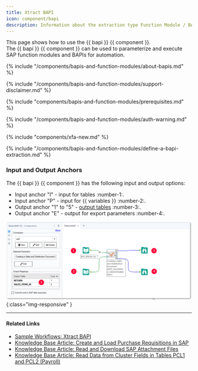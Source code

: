 ```yaml
---
title: Xtract BAPI
icon: component/bapi
description: Information about the extraction type Function Module / BAPI
---
```


This page shows how to use the {{ bapi }} {{ component }}.<br>
The {{ bapi }} {{ component }} can be used to parameterize and execute SAP function modules and BAPIs for automation.

{% include "/components/bapis-and-function-modules/about-bapis.md" %}

{% include "/components/bapis-and-function-modules/support-disclaimer.md" %}

{% include "components/bapis-and-function-modules/prerequisites.md" %}

{% include "/components/bapis-and-function-modules/auth-warning.md" %}

{% include "components/xfa-new.md"  %}

{% include "/components/bapis-and-function-modules/define-a-bapi-extraction.md" %}

### Input and Output Anchors

The {{ bapi }} {{ component }} has the following input and output options:
- Input anchor "I" - input for tables :number-1:.
- Input anchor "P" - input for {{ variables }} :number-2:.
- Output anchor "1" to "5" - [output tables](input-and-output.md/#add-tables-to-output) :number-3:.
- Output anchor "E" - output for export parameters :number-4:.

![bapi-input](../../assets/images/xfa/documentation/bapi/bapi-input.png){:class="img-responsive" }


****
#### Related Links
- [Sample Workflows: Xtract BAPI](../../sample-workflows.md/#xtract-bapi)
- [Knowledge Base Article: Create and Load Purchase Requisitions in SAP](../../knowledge-base/create-and-load-purchase-requisitions-in-sap.md)
- [Knowledge Base Article: Read and Download SAP Attachment Files](../../knowledge-base/read-sap-attachment-files.md)
- [Knowledge Base Article: Read Data from Cluster Fields in Tables PCL1 and PCL2 (Payroll)](../../knowledge-base/read-data-from-cluster-fields-in-the-tables-pcl1-and-pcl2-payroll.md)
